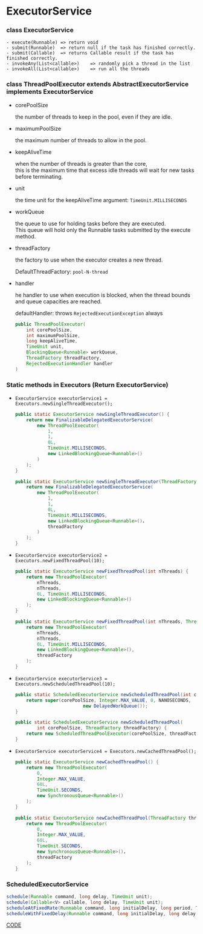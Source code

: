 # ExecutorService

### class ExecutorService 

```
- execute(Runnable) => return void
- submit(Runnable)  => return null if the task has finished correctly.
- submit(Callable)  => returns Callable result if the task has finished correctly.
- invokeAny(List<callable>)    => randomly pick a thread in the list
- invokeAll(List<callable>)    => run all the threads
```

### class ThreadPoolExecutor extends AbstractExecutorService implements ExecutorService

* corePoolSize

    the number of threads to keep in the pool, even if they are idle.
     
* maximumPoolSize

    the maximum number of threads to allow in the pool.

* keepAliveTime

    when the number of threads is greater than the core, <br>
    this is the maximum time that excess idle threads will wait for new tasks before terminating.

* unit

    the time unit for the keepAliveTime argument: `TimeUnit.MILLISECONDS`

* workQueue

    the queue to use for holding tasks before they are executed.  <br>
    This queue will hold only the Runnable tasks submitted by the execute method.

* threadFactory

    the factory to use when the executor creates a new thread.
    
    DefaultThreadFactory: `pool-N-thread`

* handler

    he handler to use when execution is blocked,
    when the thread bounds and queue capacities are reached.
    
    defaultHandler: throws `RejectedExecutionException` always

    ```java
    public ThreadPoolExecutor(
        int corePoolSize,
        int maximumPoolSize,
        long keepAliveTime,
        TimeUnit unit,
        BlockingQueue<Runnable> workQueue,
        ThreadFactory threadFactory,
        RejectedExecutionHandler handler
    )
    ```


### Static methods in Executors (Return ExecutorService) 

* `ExecutorService executorService1 = Executors.newSingleThreadExecutor();`
    
    ```java
    public static ExecutorService newSingleThreadExecutor() {
        return new FinalizableDelegatedExecutorService(
            new ThreadPoolExecutor(
                1, 
                1,
                0L, 
                TimeUnit.MILLISECONDS,
                new LinkedBlockingQueue<Runnable>()
            )
        );
    }
    
    public static ExecutorService newSingleThreadExecutor(ThreadFactory threadFactory) {
        return new FinalizableDelegatedExecutorService(
            new ThreadPoolExecutor(
                1, 
                1,
                0L, 
                TimeUnit.MILLISECONDS,
                new LinkedBlockingQueue<Runnable>()，
                threadFactory
            )
        );
    }
    ```

* `ExecutorService executorService2 = Executors.newFixedThreadPool(10);`

    ```java
    public static ExecutorService newFixedThreadPool(int nThreads) {
        return new ThreadPoolExecutor(
            nThreads, 
            nThreads,
            0L, TimeUnit.MILLISECONDS,
            new LinkedBlockingQueue<Runnable>()
        );
    }
    
    public static ExecutorService newFixedThreadPool(int nThreads, ThreadFactory threadFactory) {
        return new ThreadPoolExecutor(
            nThreads, 
            nThreads,
            0L, TimeUnit.MILLISECONDS,
            new LinkedBlockingQueue<Runnable>(),
            threadFactory
        );
    }
    ```

* `ExecutorService executorService3 = Executors.newScheduledThreadPool(10);`

    ```java
    public static ScheduledExecutorService newScheduledThreadPool(int corePoolSize) {
        return super(corePoolSize, Integer.MAX_VALUE, 0, NANOSECONDS,
                             new DelayedWorkQueue());
    }
    
    public static ScheduledExecutorService newScheduledThreadPool(
            int corePoolSize, ThreadFactory threadFactory) {
        return new ScheduledThreadPoolExecutor(corePoolSize, threadFactory);
    }
    ```

* `ExecutorService executorService4 = Executors.newCachedThreadPool();`

    ```java
    public static ExecutorService newCachedThreadPool() {
        return new ThreadPoolExecutor(
            0, 
            Integer.MAX_VALUE,
            60L, 
            TimeUnit.SECONDS,
            new SynchronousQueue<Runnable>()
        );
    }
    
    public static ExecutorService newCachedThreadPool(ThreadFactory threadFactory) {
        return new ThreadPoolExecutor(
            0, 
            Integer.MAX_VALUE,
            60L, 
            TimeUnit.SECONDS,
            new SynchronousQueue<Runnable>()，
            threadFactory
        );
    }
    ```

### ScheduledExecutorService

```java
schedule(Runnable command, long delay, TimeUnit unit);
schedule(Callable<V> callable, long delay, TimeUnit unit);
scheduleAtFixedRate(Runnable command, long initialDelay, long period, TimeUnit unit);
scheduleWithFixedDelay(Runnable command, long initialDelay, long delay, TimeUnit unit);
```


[CODE](https://github.com/guyc1812/Tony/blob/master/src/main/java/com/avengers/tony/JavaBasic/thread/code)